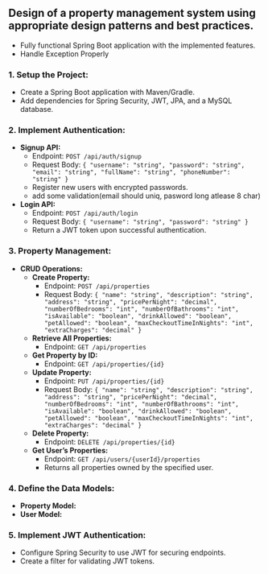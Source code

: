 ## Design of a property management system using appropriate design patterns and best practices.

- Fully functional Spring Boot application with the implemented features.
- Handle Exception Properly



### **1. Setup the Project:**

- Create a Spring Boot application with Maven/Gradle.
- Add dependencies for Spring Security, JWT, JPA, and a MySQL database.

### **2. Implement Authentication:**

- **Signup API:**
    - Endpoint: `POST /api/auth/signup`
    - Request Body: `{ "username": "string", "password": "string", "email": "string", "fullName": "string", "phoneNumber": "string" }`
    - Register new users with encrypted passwords.
    - add some validation(email should uniq, pasword long atlease 8 char)
- **Login API:**
    - Endpoint: `POST /api/auth/login`
    - Request Body: `{ "username": "string", "password": "string" }`
    - Return a JWT token upon successful authentication.

### **3. Property Management:**

- **CRUD Operations:**
    - **Create Property:**
        - Endpoint: `POST /api/properties`
        - Request Body: `{ "name": "string", "description": "string", "address": "string", "pricePerNight": "decimal", "numberOfBedrooms": "int", "numberOfBathrooms": "int", "isAvailable": "boolean", "drinkAllowed": "boolean", "petAllowed": "boolean", "maxCheckoutTimeInNights": "int", "extraCharges": "decimal" }`
    - **Retrieve All Properties:**
        - Endpoint: `GET /api/properties`
    - **Get Property by ID:**
        - Endpoint: `GET /api/properties/{id}`
    - **Update Property:**
        - Endpoint: `PUT /api/properties/{id}`
        - Request Body: `{ "name": "string", "description": "string", "address": "string", "pricePerNight": "decimal", "numberOfBedrooms": "int", "numberOfBathrooms": "int", "isAvailable": "boolean", "drinkAllowed": "boolean", "petAllowed": "boolean", "maxCheckoutTimeInNights": "int", "extraCharges": "decimal" }`
    - **Delete Property:**
        - Endpoint: `DELETE /api/properties/{id}`
    - **Get User’s Properties:**
        - Endpoint: `GET /api/users/{userId}/properties`
        - Returns all properties owned by the specified user.

### **4. Define the Data Models:**
  
  - **Property Model:**
  - **User Model:**
 
### **5. Implement JWT Authentication:**

- Configure Spring Security to use JWT for securing endpoints.
- Create a filter for validating JWT tokens.
